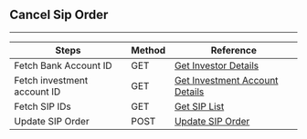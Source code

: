 ## Cancel Sip Order
----------------

|     Steps    |     Method       |    Reference    |
|--------------|------------------|-----------------|
| Fetch Bank Account ID | GET | [Get Investor Details](https://fintechprimitives.com/api/#get-investor-details) |
| Fetch investment account ID | GET | [Get Investment Account Details](https://fintechprimitives.com/api/#get-investment-accounts) |
| Fetch SIP IDs | GET | [Get SIP List](https://fintechprimitives.com/api/#get-list-sip-order) |
| Update SIP Order | POST | [Update SIP Order](https://fintechprimitives.com/api/#patch-update-sip-order) |

